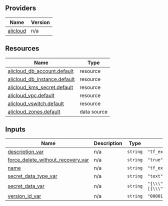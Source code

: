 <!-- BEGIN_TF_DOCS -->
## Providers

| Name | Version |
|------|---------|
| <a name="provider_alicloud"></a> [alicloud](#provider\_alicloud) | n/a |

## Resources

| Name | Type |
|------|------|
| [alicloud_db_account.default](https://registry.terraform.io/providers/hashicorp/alicloud/latest/docs/resources/db_account) | resource |
| [alicloud_db_instance.default](https://registry.terraform.io/providers/hashicorp/alicloud/latest/docs/resources/db_instance) | resource |
| [alicloud_kms_secret.default](https://registry.terraform.io/providers/hashicorp/alicloud/latest/docs/resources/kms_secret) | resource |
| [alicloud_vpc.default](https://registry.terraform.io/providers/hashicorp/alicloud/latest/docs/resources/vpc) | resource |
| [alicloud_vswitch.default](https://registry.terraform.io/providers/hashicorp/alicloud/latest/docs/resources/vswitch) | resource |
| [alicloud_zones.default](https://registry.terraform.io/providers/hashicorp/alicloud/latest/docs/data-sources/zones) | data source |

## Inputs

| Name | Description | Type | Default | Required |
|------|-------------|------|---------|:--------:|
| <a name="input_description_var"></a> [description\_var](#input\_description\_var) | n/a | `string` | `"tf_exampleKmsSecret_7606862"` | no |
| <a name="input_force_delete_without_recovery_var"></a> [force\_delete\_without\_recovery\_var](#input\_force\_delete\_without\_recovery\_var) | n/a | `string` | `"true"` | no |
| <a name="input_name"></a> [name](#input\_name) | n/a | `string` | `"tf_exampleKmsSecret_7606862"` | no |
| <a name="input_secret_data_type_var"></a> [secret\_data\_type\_var](#input\_secret\_data\_type\_var) | n/a | `string` | `"text"` | no |
| <a name="input_secret_data_var"></a> [secret\_data\_var](#input\_secret\_data\_var) | n/a | `string` | `"{\\\"Accounts\\\":[{\\\"AccountName\\\":\\\"${alicloud_db_account.default.account_name}\\\",\\\"AccountPassword\\\":\\\"${alicloud_db_account.default.password}\\\"}]}"` | no |
| <a name="input_version_id_var"></a> [version\_id\_var](#input\_version\_id\_var) | n/a | `string` | `"00001"` | no |
<!-- END_TF_DOCS -->    